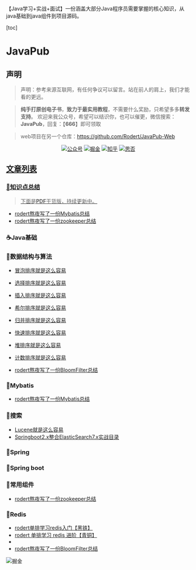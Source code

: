 【Java学习+实战+面试】一份涵盖大部分Java程序员需要掌握的核心知识，从java基础到java组件到项目源码。

[toc]

# JavaPub

## 声明


>声明：参考来源互联网，有任何争议可以留言。站在前人的肩上，我们才能看的更远。



>**纯手打原创电子书**，**致力于最实用教程**，不需要什么奖励，只希望多多**转发支持**。
欢迎来我公众号，希望可以结识你，也可以催更，微信搜索：**JavaPub**，回复：【**666**】即可领取



> web项目在另一个仓库：https://github.com/Rodert/JavaPub-Web




<p align="center">
  <a href="#公众号"><img src="https://img.shields.io/badge/关注公众号-JavaPub-blue.svg" alt="公众号"></a>
  <a href="https://juejin.im/user/5c00ce5a5188256d9832cb5f"><img src="https://img.shields.io/badge/关注-掘金-lightgrey.svg" alt="掘金"></a>
  <a href="https://www.zhihu.com/people/zhui-ma-7-49"><img src="https://img.shields.io/badge/关注-知乎-critical.svg" alt="知乎"></a>
  <a href="https://segmentfault.com/blog/JavaPub"><img src="https://img.shields.io/badge/推荐阅读-思否-brightgreen.svg" alt="思否"></a>
  <a href="">	
</p>



## 文章列表

###  :book:知识点总结  ###

> 下面是**PDF**干货版，持续更新中。



- [rodert熬夜写了一份Mybatis总结](https://mp.weixin.qq.com/s/op9ADw_6U5MhbcUlkFtOUQ)
- [rodert熬夜写了一份zookeeper总结](https://mp.weixin.qq.com/s/HfZ3nmTqCYHRhUkoSMEZAg)




###  :coffee:Java基础  ###






###  :pencil:数据结构与算法  ###

- [冒泡排序就是这么容易](https://mp.weixin.qq.com/s/ptxxmbfqndZeFHAfm3hdkw)
- [选择排序就是这么容易](https://mp.weixin.qq.com/s/EirRqU1F6Zv0JLIfjJyC6w)
- [插入排序就是这么容易](https://mp.weixin.qq.com/s/cCv5s7b_ACF3mZo6wSfOIA)
- [希尔排序就是这么容易](https://mp.weixin.qq.com/s/x5nAtijd_zbOI4V2Z1xM1Q)
- [归并排序就是这么容易](https://mp.weixin.qq.com/s/VM9R4Y3uvFcmRuvmoWxLdw)
- [快速排序就是这么容易](https://mp.weixin.qq.com/s/DyUR6khAHdcKzHg7owHtlQ)
- [堆排序就是这么容易](https://mp.weixin.qq.com/s/yxYz2kbqu-W7aeFvFv05BQ)
- [计数排序就是这么容易](https://mp.weixin.qq.com/s/7lphoHUgfDu0Cb1cO8ExKA)

- [rodert熬夜写了一份BloomFilter总结](https://mp.weixin.qq.com/s/6b5y8l9qIoD6VXdDZuIgBQ)





###  :mega:Mybatis  ###

- [rodert熬夜写了一份Mybatis总结](https://mp.weixin.qq.com/s/op9ADw_6U5MhbcUlkFtOUQ)




###  :microscope:搜索  ###

- [Lucene就是这么容易](https://mp.weixin.qq.com/s/AhirDnW4ul5xR1bBtKqtFQ)
- [Springboot2.x整合ElasticSearch7.x实战目录](https://mp.weixin.qq.com/s/nSWEIfbpRf-4txJqRz60gQ)



###  :tophat:Spring  ###



###  :sparkling_heart:Spring boot ###



###  :pencil:常用组件  ###

- [rodert熬夜写了一份zookeeper总结](https://mp.weixin.qq.com/s/HfZ3nmTqCYHRhUkoSMEZAg)






###  :ring:Redis  ###

- [rodert单排学习redis入门【黑铁】](https://mp.weixin.qq.com/s/lpYemCdb1KsE32UTTdxuxg)
- [rodert 单排学习 redis 进阶【青铜】](https://mp.weixin.qq.com/s/S2qZiJG-_HgW3ET9Sl0EAg)
- []()
- [rodert熬夜写了一份BloomFilter总结](https://mp.weixin.qq.com/s/6b5y8l9qIoD6VXdDZuIgBQ)







<a name="公众号"><img src="https://image-static.segmentfault.com/491/705/49170540-93468a3482cd080d_articlex" alt="掘金"></a>